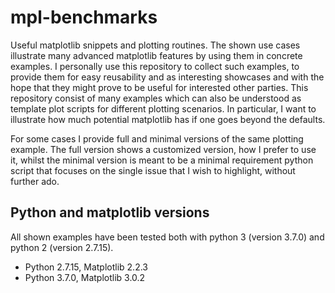 # mpl-benchmarks
Useful matplotlib snippets and plotting routines.
The shown use cases illustrate many advanced matplotlib features by using them in
concrete examples. I personally use this repository to collect such examples,
to provide them for easy reusability and as interesting showcases and with the hope
that they might prove to be useful for interested other parties.
This repository consist of many examples which can also be understood as
template plot scripts for different plotting scenarios.
In particular, I want to illustrate how much potential matplotlib has if one goes beyond the defaults.

For some cases I provide full and minimal versions of the same plotting example.
The full version shows a customized version, how I prefer to use it, whilst the minimal
version is meant to be a minimal requirement python script that focuses on
the single issue that I wish to highlight, without further ado.

## Python and matplotlib versions
All shown examples have been tested both with python 3 (version 3.7.0)
and python 2 (version 2.7.15).
* Python 2.7.15, Matplotlib 2.2.3
* Python 3.7.0,  Matplotlib 3.0.2